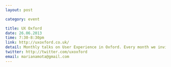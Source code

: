 ```yaml
---
layout: post

category: event

title: UX Oxford
date: 26.06.2013
time: 7:30-8:30pm
link: http://uxoxford.co.uk/
detail: Monthly talks on User Experience in Oxford. Every month we invite a speaker to come and talk about their experience using UX principles in their design projects.
twitter: http://twitter.com/uxoxford
email: marianamota@gmail.com
---
```

